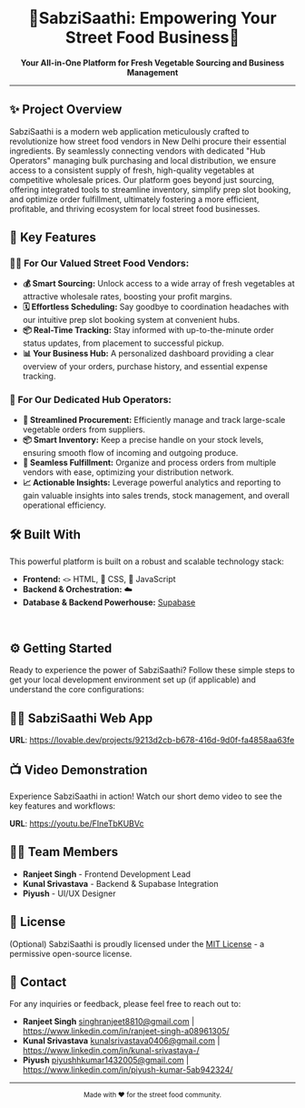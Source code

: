 <div align="center">
  <br/>
  <h1>🌱SabziSaathi: Empowering Your Street Food Business🥦</h1>
  <p><b>Your All-in-One Platform for Fresh Vegetable Sourcing and Business Management</b></p>
</div>

---

## ✨ Project Overview

SabziSaathi is a modern web application meticulously crafted to revolutionize how street food vendors in New Delhi procure their essential ingredients. By seamlessly connecting vendors with dedicated "Hub Operators" managing bulk purchasing and local distribution, we ensure access to a consistent supply of fresh, high-quality vegetables at competitive wholesale prices. Our platform goes beyond just sourcing, offering integrated tools to streamline inventory, simplify prep slot booking, and optimize order fulfillment, ultimately fostering a more efficient, profitable, and thriving ecosystem for local street food businesses.

## 🚀 Key Features

### 🧑‍🍳 For Our Valued Street Food Vendors:
* **💰 Smart Sourcing:** Unlock access to a wide array of fresh vegetables at attractive wholesale rates, boosting your profit margins.
* **🗓️ Effortless Scheduling:** Say goodbye to coordination headaches with our intuitive prep slot booking system at convenient hubs.
* **📦 Real-Time Tracking:** Stay informed with up-to-the-minute order status updates, from placement to successful pickup.
* **📊 Your Business Hub:** A personalized dashboard providing a clear overview of your orders, purchase history, and essential expense tracking.

### 🏢 For Our Dedicated Hub Operators:
* **🛒 Streamlined Procurement:** Efficiently manage and track large-scale vegetable orders from suppliers.
* **📦 Smart Inventory:** Keep a precise handle on your stock levels, ensuring smooth flow of incoming and outgoing produce.
* **🚚 Seamless Fulfillment:** Organize and process orders from multiple vendors with ease, optimizing your distribution network.
* **📈 Actionable Insights:** Leverage powerful analytics and reporting to gain valuable insights into sales trends, stock management, and overall operational efficiency.

## 🛠️ Built With

This powerful platform is built on a robust and scalable technology stack:

* **Frontend:** `<>` HTML, 🎨 CSS, 🚀 JavaScript
* **Backend & Orchestration:** ☁️ 
* **Database & Backend Powerhouse:** [Supabase](https://supabase.io)
<br clear="right"/>

## ⚙️ Getting Started

Ready to experience the power of SabziSaathi? Follow these simple steps to get your local development environment set up (if applicable) and understand the core configurations:


## 🏃‍♀️ SabziSaathi Web App

**URL**: https://lovable.dev/projects/9213d2cb-b678-416d-9d0f-fa4858aa63fe

## 📺 Video Demonstration

Experience SabziSaathi in action! Watch our short demo video to see the key features and workflows:

**URL**: https://youtu.be/FIneTbKUBVc


## 🧑‍💻 Team Members

* **Ranjeet Singh** - Frontend Development Lead
* **Kunal Srivastava** - Backend & Supabase Integration
* **Piyush** - UI/UX Designer


## 📜 License

(Optional) SabziSaathi is proudly licensed under the [MIT License](LICENSE) - a permissive open-source license.

## 📧 Contact

For any inquiries or feedback, please feel free to reach out to:
* **Ranjeet Singh** singhranjeet8810@gmail.com | https://www.linkedin.com/in/ranjeet-singh-a08961305/
* **Kunal Srivastava** kunalsrivastava0406@gmail.com | https://www.linkedin.com/in/kunal-srivastava-/
* **Piyush** piyushhkumar1432005@gmail.com | https://www.linkedin.com/in/piyush-kumar-5ab942324/
  

---

<div align="center">
  <sub>Made with ❤️ for the street food community.</sub>
</div>
